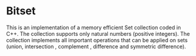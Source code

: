 # Bitset
This is an implementation of a memory efficient Set collection coded in C++.
The collection supports only natural numbers (positive integers).
The collection implements all important operations that can be applied on sets (union, intersection , complement , difference and symmetric difference).
